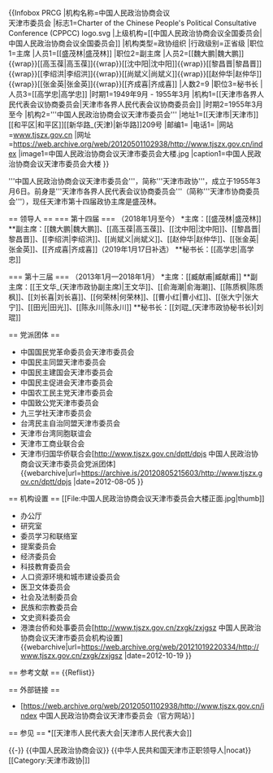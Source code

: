 {{Infobox PRCG
|机构名称=中国人民政治协商会议<br>天津市委员会
|标志1=Charter of the Chinese People's Political Consultative Conference (CPPCC) logo.svg
|上级机构=[[中国人民政治协商会议全国委员会|中国人民政治协商会议全国委员会]]
|机构类型=政协组织
|行政级别=正省级
|职位1=主席
|人员1=[[盛茂林|盛茂林]]
|职位2=副主席
|人员2=[[魏大鹏|魏大鹏]]{{wrap}}[[高玉葆|高玉葆]]{{wrap}}[[沈中阳|沈中阳]]{{wrap}}[[黎昌晋|黎昌晋]]{{wrap}}[[李绍洪|李绍洪]]{{wrap}}[[尚斌义|尚斌义]]{{wrap}}[[赵仲华|赵仲华]]{{wrap}}[[张金英|张金英]]{{wrap}}[[齐成喜|齐成喜]]
|人数2=9
|职位3=秘书长
|人员3=[[高学忠|高学忠]]
|时期1=1949年9月 - 1955年3月
|机构1=[[天津市各界人民代表会议协商委员会|天津市各界人民代表会议协商委员会]]
|时期2=1955年3月至今
|机构2='''中国人民政治协商会议天津市委员会'''
|地址1=[[天津市|天津市]][[和平区|和平区]][[新华路_(天津)|新华路]]209号
|邮编1=
|电话1=
|网站=www.tjszx.gov.cn
|网址=https://web.archive.org/web/20120501102938/http://www.tjszx.gov.cn/index
|image1=中国人民政治协商会议天津市委员会大楼.jpg
|caption1=中国人民政治协商会议天津市委员会大楼
}}

'''中国人民政治协商会议天津市委员会'''，简称'''天津市政协'''，成立于1955年3月6日。前身是'''天津市各界人民代表会议协商委员会'''（简称'''天津市协商委员会'''），现任天津市第十四届政协主席是盛茂林。

== 领导人 ==
=== 第十四届 ===
（2018年1月至今）
*主席：[[盛茂林|盛茂林]]
**副主席：[[魏大鹏|魏大鹏]]、[[高玉葆|高玉葆]]、[[沈中阳|沈中阳]]、[[黎昌晋|黎昌晋]]、[[李绍洪|李绍洪]]、[[尚斌义|尚斌义]]、[[赵仲华|赵仲华]]、[[张金英|张金英]]、[[齐成喜|齐成喜]]（2019年1月17日补选）
**秘书长：[[高学忠|高学忠]]

=== 第十三届 ===
（2013年1月—2018年1月）
*主席：[[臧献甫|臧献甫]]
**副主席：[[王文华_(天津市政协副主席)|王文华]]、[[俞海潮|俞海潮]]、[[陈质枫|陈质枫]]、[[刘长喜|刘长喜]]、[[何荣林|何荣林]]、[[曹小红|曹小红]]、[[张大宁|张大宁]]、[[田光|田光]]、[[陈永川|陈永川]]
**秘书长：[[刘琨_(天津市政协秘书长)|刘琨]]

== 党派团体 ==
* 中国国民党革命委员会天津市委员会 
* 中国民主同盟天津市委员会 
* 中国民主建国会天津市委员会 
* 中国民主促进会天津市委员会 
* 中国农工民主党天津市委员会 
* 中国致公党天津市委员会 
* 九三学社天津市委员会 
* 台湾民主自治同盟天津市委员会
* 天津市台湾同胞联谊会 
* 天津市工商业联合会 
* 天津市归国华侨联合会<ref>[http://www.tjszx.gov.cn/dptt/dpjs 中国人民政治协商会议天津市委员会党派团体] {{webarchive|url=https://archive.is/20120805215603/http://www.tjszx.gov.cn/dptt/dpjs |date=2012-08-05 }} </ref>

== 机构设置 ==
[[File:中国人民政治协商会议天津市委员会大楼正面.jpg|thumb]]
* 办公厅
* 研究室
* 委员学习和联络室
* 提案委员会
* 经济委员会
* 科技教育委员会
* 人口资源环境和城市建设委员会
* 医卫文体委员会
* 社会及法制委员会
* 民族和宗教委员会
* 文史资料委员会
* 港澳台侨和处事委员会<ref>[http://www.tjszx.gov.cn/zxgk/zxjgsz 中国人民政治协商会议天津市委员会机构设置] {{webarchive|url=https://web.archive.org/web/20121019220334/http://www.tjszx.gov.cn/zxgk/zxjgsz |date=2012-10-19 }} </ref>

== 参考文献 ==
{{Reflist}}

== 外部链接 ==
* [https://web.archive.org/web/20120501102938/http://www.tjszx.gov.cn/index 中国人民政治协商会议天津市委员会（官方网站）]

== 参见 ==
*[[天津市人民代表大会|天津市人民代表大会]]

{{-}}
{{中国人民政治协商会议}}
{{中华人民共和国天津市正职领导人|nocat}}
[[Category:天津市政协|]]